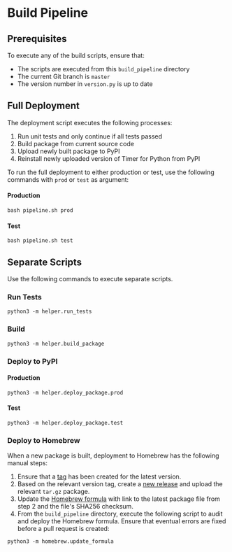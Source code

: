 # Build Pipeline
## Prerequisites
To execute any of the build scripts, ensure that:

* The scripts are executed from this `build_pipeline` directory
* The current Git branch is `master`
* The version number in `version.py` is up to date

## Full Deployment
The deployment script executes the following processes:

1. Run unit tests and only continue if all tests passed
2. Build package from current source code
3. Upload newly built package to PyPI
4. Reinstall newly uploaded version of Timer for Python from PyPI

To run the full deployment to either production or test, use the following commands with `prod` or `test` as argument:

#### Production
```shell
bash pipeline.sh prod
```

#### Test
```shell
bash pipeline.sh test
```

## Separate Scripts
Use the following commands to execute separate scripts.

### Run Tests
```shell
python3 -m helper.run_tests
```

### Build
```shell
python3 -m helper.build_package
```

### Deploy to PyPI
#### Production
```shell
python3 -m helper.deploy_package.prod
```

#### Test
```shell
python3 -m helper.deploy_package.test
```

### Deploy to Homebrew
When a new package is built, deployment to Homebrew has the following manual steps:

1. Ensure that a [tag](https://github.com/jakob-bagterp/timer-for-python/tags) has been created for the latest version.
2. Based on the relevant version tag, create a [new release](https://github.com/jakob-bagterp/timer-for-python/releases) and upload the relevant `tar.gz` package.
3. Update the [Homebrew formula](https://github.com/jakob-bagterp/timer-for-python/blob/master/build_pipeline/homebrew/formula.rb) with link to the latest package file from step 2 and the file's SHA256 checksum.
4. From the `build_pipeline` directory, execute the following script to audit and deploy the Homebrew formula. Ensure that eventual errors are fixed before a pull request is created:

```shell
python3 -m homebrew.update_formula
```
